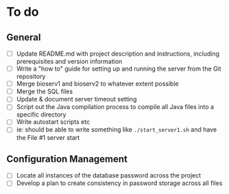 # To do

## General

- [ ] Update README.md with project description and instructions, including prerequisites and version information
- [ ] Write a "how to" guide for setting up and running the server from the Git repository
- [ ] Merge bioserv1 and bioserv2 to whatever extent possible
 - [ ] Merge the SQL files
- [ ] Update & document server timeout setting
- [ ] Script out the Java compilation process to compile all Java files into a specific directory
- [ ] Write autostart scripts etc
 - [ ] ie: should be able to write something like `./start_server1.sh` and have the File #1 server start

## Configuration Management

- [ ] Locate all instances of the database password across the project
- [ ] Develop a plan to create consistency in password storage across all files
